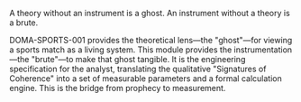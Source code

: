 A theory without an instrument is a ghost. An instrument without a theory is a brute.

DOMA-SPORTS-001 provides the theoretical lens—the "ghost"—for viewing a sports match as a living system. This module provides the instrumentation—the "brute"—to make that ghost tangible. It is the engineering specification for the analyst, translating the qualitative "Signatures of Coherence" into a set of measurable parameters and a formal calculation engine. This is the bridge from prophecy to measurement.